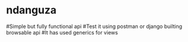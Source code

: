 # ndanguza
#Simple but fully functional api
#Test it using postman or django builting browsable api
#It has used generics for views
